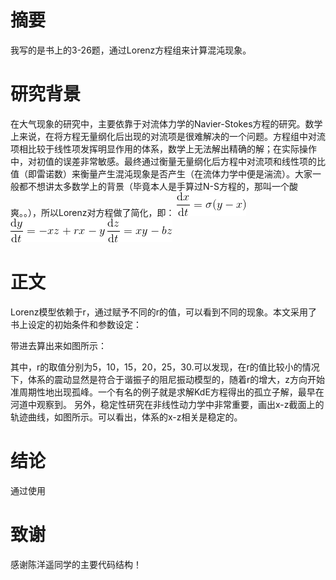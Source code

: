# 摘要
我写的是书上的3-26题，通过Lorenz方程组来计算混沌现象。


# 研究背景
在大气现象的研究中，主要依靠于对流体力学的Navier-Stokes方程的研究。数学上来说，在将方程无量纲化后出现的对流项是很难解决的一个问题。方程组中对流项相比较于线性项发挥明显作用的体系，数学上无法解出精确的解；在实际操作中，对初值的误差非常敏感。最终通过衡量无量纲化后方程中对流项和线性项的比值（即雷诺数）来衡量产生混沌现象是否产生（在流体力学中便是湍流）。大家一般都不想讲太多数学上的背景（毕竟本人是手算过N-S方程的，那叫一个酸爽。。），所以Lorenz对方程做了简化，即：
![image](https://github.com/pycll/computationalphysics_N2015301020174/blob/master/schoolwork_7/formula_1.gif)
![image](https://github.com/pycll/computationalphysics_N2015301020174/blob/master/schoolwork_7/formula_2.gif)
![image](https://github.com/pycll/computationalphysics_N2015301020174/blob/master/schoolwork_7/formula_3.gif)



# 正文
Lorenz模型依赖于r，通过赋予不同的r的值，可以看到不同的现象。本文采用了书上设定的初始条件和参数设定：

带进去算出来如图所示：

其中，r的取值分别为5，10，15，20，25，30.可以发现，在r的值比较小的情况下，体系的震动显然是符合于谐振子的阻尼振动模型的，随着r的增大，z方向开始准周期性地出现孤峰。一个有名的例子就是求解KdE方程得出的孤立子解，最早在河道中观察到。
另外，稳定性研究在非线性动力学中非常重要，画出x-z截面上的轨迹曲线，如图所示。可以看出，体系的x-z相关是稳定的。

# 结论
通过使用

# 致谢
感谢陈洋遥同学的主要代码结构！
